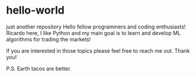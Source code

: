 # hello-world
just another repository
Hello fellow programmers and coding enthusiasts! Ricardo here, I like Python and my main goal is to learn and develop ML algorithms for trading the markets!

If you are interested in those topics please feel free to reach me out. Thank you!

P.S. Earth tacos are better.
